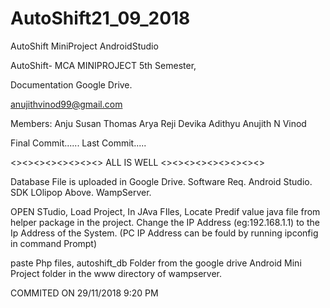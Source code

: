 # AutoShift21_09_2018
AutoShift MiniProject AndroidStudio

AutoShift- MCA MINIPROJECT 5th Semester,

Documentation Google Drive.

anujithvinod99@gmail.com

Members:
Anju Susan Thomas
Arya Reji
Devika Adithyu
Anujith N Vinod

Final Commit...... Last Commit.....


<><><><><><><><> ALL IS WELL <><><><><><><><><>

Database File is uploaded in Google Drive.
Software Req.
Android Studio.
SDK LOlipop Above.
WampServer.


OPEN STudio, Load Project, In JAva FIles, Locate Predif value java file from helper package in the project. Change the IP Address (eg:192.168.1.1) to the Ip Address of the System. (PC IP Address can be fould by running ipconfig in command Prompt)

paste Php files, autoshift_db Folder from the google drive Android Mini Project folder in the www directory of wampserver.



COMMITED ON 29/11/2018 9:20 PM


